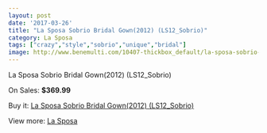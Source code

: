 ```yaml
---
layout: post
date: '2017-03-26'
title: "La Sposa Sobrio Bridal Gown(2012) (LS12_Sobrio)"
category: La Sposa
tags: ["crazy","style","sobrio","unique","bridal"]
image: http://www.benemulti.com/10407-thickbox_default/la-sposa-sobrio-bridal-gown2012-ls12sobrio.jpg
---
```

La Sposa Sobrio Bridal Gown(2012) (LS12_Sobrio)

On Sales: **$369.99**
<a href="https://www.benemulti.com/en/la-sposa/3912-la-sposa-sobrio-bridal-gown2012-ls12sobrio.html"><amp-img layout="responsive" width="600" height="600" src="//www.benemulti.com/10407-thickbox_default/la-sposa-sobrio-bridal-gown2012-ls12sobrio.jpg" alt="La Sposa Sobrio Bridal Gown(2012) (LS12_Sobrio) 0" /></a>
<a href="https://www.benemulti.com/en/la-sposa/3912-la-sposa-sobrio-bridal-gown2012-ls12sobrio.html"><amp-img layout="responsive" width="600" height="600" src="//www.benemulti.com/10409-thickbox_default/la-sposa-sobrio-bridal-gown2012-ls12sobrio.jpg" alt="La Sposa Sobrio Bridal Gown(2012) (LS12_Sobrio) 1" /></a>
<a href="https://www.benemulti.com/en/la-sposa/3912-la-sposa-sobrio-bridal-gown2012-ls12sobrio.html"><amp-img layout="responsive" width="600" height="600" src="//www.benemulti.com/10408-thickbox_default/la-sposa-sobrio-bridal-gown2012-ls12sobrio.jpg" alt="La Sposa Sobrio Bridal Gown(2012) (LS12_Sobrio) 2" /></a>

Buy it: [La Sposa Sobrio Bridal Gown(2012) (LS12_Sobrio)](https://www.benemulti.com/en/la-sposa/3912-la-sposa-sobrio-bridal-gown2012-ls12sobrio.html "La Sposa Sobrio Bridal Gown(2012) (LS12_Sobrio)")

View more: [La Sposa](https://www.benemulti.com/en/38-la-sposa "La Sposa")